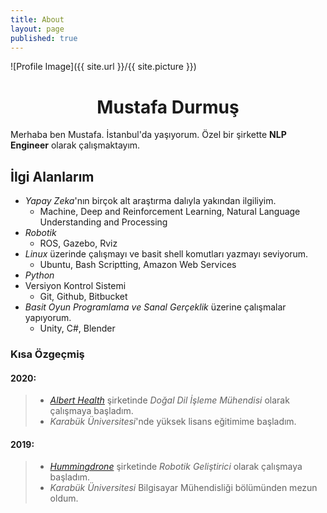 ```yaml
---
title: About
layout: page
published: true
---
```


![Profile Image]({{ site.url }}/{{ site.picture }})

# <center>Mustafa Durmuş</center>

Merhaba ben Mustafa. İstanbul'da yaşıyorum. Özel bir şirkette **NLP Engineer** olarak çalışmaktayım.

## İlgi Alanlarım

- *Yapay Zeka*'nın birçok alt araştırma dalıyla yakından ilgiliyim. 
    - Machine, Deep and Reinforcement Learning, Natural Language Understanding and Processing
- *Robotik*
    - ROS, Gazebo, Rviz
- *Linux* üzerinde çalışmayı ve basit shell komutları yazmayı seviyorum. 
    - Ubuntu, Bash Scriptting, Amazon Web Services
- *Python*
- Versiyon Kontrol Sistemi 
    - Git, Github, Bitbucket
- *Basit Oyun Programlama ve Sanal Gerçeklik* üzerine çalışmalar yapıyorum. 
    - Unity, C#, Blender

### Kısa Özgeçmiş

#### 2020:

> * [*Albert Health*](https://albert.health) şirketinde *Doğal Dil İşleme Mühendisi* olarak çalışmaya başladım.
> * *Karabük Üniversitesi*'nde yüksek lisans eğitimime başladım.

#### 2019:

> * [*Hummingdrone*](https://hummingdrone.co/) şirketinde *Robotik Geliştirici* olarak çalışmaya başladım.
> * *Karabük Üniversitesi* Bilgisayar Mühendisliği bölümünden mezun oldum.

